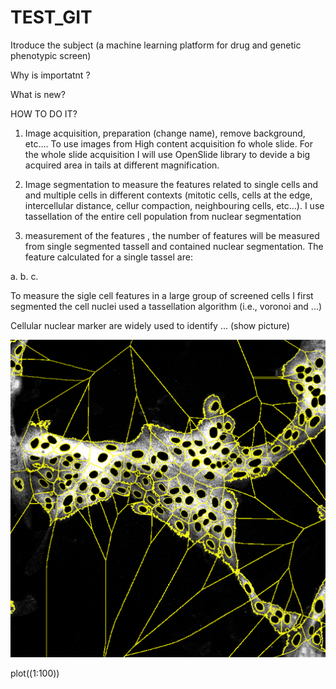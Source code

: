 # TEST_GIT
Itroduce the subject (a machine learning platform for drug and genetic phenotypic screen)

Why is importatnt ?

What is new?

HOW TO DO IT?

1. Image acquisition, preparation (change name), remove background, etc.... To use images from High content acquisition fo whole slide.
   For the whole slide acquisition I will use OpenSlide library to devide a big acquired area in tails at different magnification.
   
2. Image segmentation to measure the features related to single cells and and multiple cells in different contexts (mitotic cells, cells at the edge, intercellular distance, cellur compaction, neighbouring cells, etc...). I use tassellation of the entire cell population from nuclear segmentation

3. measurement of the features , the number of features will be measured from single segmented tassell and contained nuclear segmentation. The feature calculated for a single tassel are:

a. 
b.
c. 





To measure the sigle cell features in a large group of screened cells I first segmented the cell nuclei used a tassellation algorithm (i.e., voronoi and ...)

Cellular nuclear marker are widely used to identify ... (show picture)





![Screenshot](screenshot.png)

plot((1:100))
